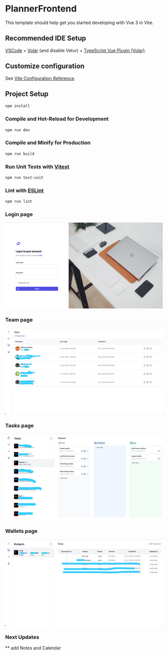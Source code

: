 # PlannerFrontend

This template should help get you started developing with Vue 3 in Vite.

## Recommended IDE Setup

[VSCode](https://code.visualstudio.com/) + [Volar](https://marketplace.visualstudio.com/items?itemName=Vue.volar) (and disable Vetur) + [TypeScript Vue Plugin (Volar)](https://marketplace.visualstudio.com/items?itemName=Vue.vscode-typescript-vue-plugin).

## Customize configuration

See [Vite Configuration Reference](https://vitejs.dev/config/).

## Project Setup

```sh
npm install
```

### Compile and Hot-Reload for Development

```sh
npm run dev
```

### Compile and Minify for Production

```sh
npm run build
```

### Run Unit Tests with [Vitest](https://vitest.dev/)

```sh
npm run test:unit
```

### Lint with [ESLint](https://eslint.org/)

```sh
npm run lint
```

### Login page
[![API docs](/public/login.png)](https://github.com/fahmi015/PlannerFrontend/)


### Team page
[![API docs](/public/team.jpeg)](https://github.com/fahmi015/PlannerFrontend/)


### Tasks page
[![API docs](/public/tasks.jpeg)](https://github.com/fahmi015/PlannerFrontend/)


### Wallets page
[![API docs](/public/wallets.jpeg)](https://github.com/fahmi015/PlannerFrontend/)

### Next Updates
** add Notes and Calendar